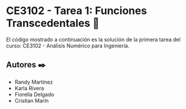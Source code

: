 # CE3102 - Tarea 1: Funciones Transcedentales 🚀

El código mostrado a continuación es la solución de la primera
tarea del curso: CE3102 - Análisis Numérico para Ingeniería.

## Autores ✒️

- Randy Martínez
- Karla Rivera
- Fiorella Delgado
- Cristian Marín
